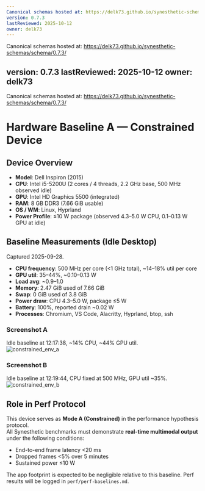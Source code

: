 ```yaml
---
Canonical schemas hosted at: https://delk73.github.io/synesthetic-schemas/schema/0.7.3/
version: 0.7.3
lastReviewed: 2025-10-12
owner: delk73
---
```

Canonical schemas hosted at: https://delk73.github.io/synesthetic-schemas/schema/0.7.3/

version: 0.7.3
lastReviewed: 2025-10-12
owner: delk73
---
Canonical schemas hosted at: https://delk73.github.io/synesthetic-schemas/schema/0.7.3/

# Hardware Baseline A — Constrained Device

## Device Overview
- **Model**: Dell Inspiron (2015)
- **CPU**: Intel i5-5200U (2 cores / 4 threads, 2.2 GHz base, 500 MHz observed idle)
- **GPU**: Intel HD Graphics 5500 (integrated)
- **RAM**: 8 GB DDR3 (7.66 GiB usable)
- **OS / WM**: Linux, Hyprland
- **Power Profile**: ≤10 W package (observed 4.3–5.0 W CPU, 0.1–0.13 W GPU at idle)

## Baseline Measurements (Idle Desktop)
Captured 2025-09-28.

- **CPU frequency**: 500 MHz per core (<1 GHz total), ~14–18% util per core
- **GPU util**: 35–44%, ~0.10–0.13 W
- **Load avg**: ~0.9–1.0
- **Memory**: 2.47 GiB used of 7.66 GiB
- **Swap**: 0 GiB used of 3.8 GiB
- **Power draw**: CPU 4.3–5.0 W, package ≤5 W
- **Battery**: 100%, reported drain ~0.02 W
- **Processes**: Chromium, VS Code, Alacritty, Hyprland, btop, ssh

### Screenshot A
Idle baseline at 12:17:38, ~14% CPU, ~44% GPU util.  
![constrained_env_a](constrained_env_a.png)

### Screenshot B
Idle baseline at 12:19:44, CPU fixed at 500 MHz, GPU util ~35%.  
![constrained_env_b](constrained_env_b.png)

## Role in Perf Protocol
This device serves as **Mode A (Constrained)** in the performance hypothesis protocol.  
All Synesthetic benchmarks must demonstrate **real-time multimodal output** under the following conditions:
- End-to-end frame latency <20 ms
- Dropped frames <5% over 5 minutes
- Sustained power ≤10 W

The app footprint is expected to be negligible relative to this baseline. Perf results will be logged in `perf/perf-baselines.md`.
